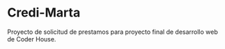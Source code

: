 # Credi-Marta
Proyecto de solicitud de prestamos para proyecto final de desarrollo web de Coder House.
